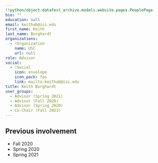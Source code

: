 ```yaml
---
!!python/object:datafest_archive.models.website.pages.PeoplePage
bio: ""
education: null
email: keithab@isi.edu
first_name: Keith
last_name: Burghardt
organizations:
  - !Organization
    name: USC
    url: null
role: Advisor
social:
  - !Social
    icon: envelope
    icon_pack: fas
    link: mailto:keithab@isi.edu
title: Keith Burghardt
user_groups:
  - Advisor (Spring 2021)
  - Advisor (Fall 2020)
  - Advisor (Spring 2020)
  - Co-Chair (Fall 2023)
---
```


## Previous involvement

- Fall 2020
- Spring 2020
- Spring 2021
